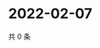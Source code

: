 # 2022-02-07

共 0 条

<!-- BEGIN WEIBO -->
<!-- 最后更新时间 Mon Feb 07 2022 23:13:52 GMT+0800 (China Standard Time) -->

<!-- END WEIBO -->
